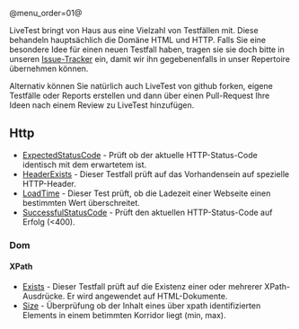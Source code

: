 @menu_order=01@

LiveTest bringt von Haus aus eine Vielzahl von Testfällen mit. Diese behandeln hauptsächlich die Domäne HTML und HTTP. Falls Sie eine besondere Idee für einen neuen Testfall haben, tragen sie sie doch bitte in unseren [Issue-Tracker](https://github.com/phphatesme/LiveTest_TestCases/issues) ein, damit wir ihn gegebenenfalls in unser Repertoire übernehmen können.

Alternativ können Sie natürlich auch LiveTest von github forken, eigene Testfälle oder Reports erstellen und dann über einen Pull-Request Ihre Ideen nach einem Review zu LiveTest hinzufügen.

## Http
* [ExpectedStatusCode](Erweiterungen|Testfälle|Http|ExpectedStatusCode) - Prüft ob der aktuelle HTTP-Status-Code identisch mit dem erwartetem ist.
* [HeaderExists](Erweiterungen|Testfälle|Http|HeaderExists) - Dieser Testfall prüft auf das Vorhandensein auf spezielle HTTP-Header.
* [LoadTime](Erweiterungen|Testfälle|Http|LoadTime) - Dieser Test prüft, ob die Ladezeit einer Webseite einen bestimmten Wert überschreitet.
* [SuccessfulStatusCode](Erweiterungen|Testfälle|Http|SuccessfulStatusCode) - Prüft den aktuellen HTTP-Status-Code auf Erfolg (<400).   

### Dom

#### XPath
* [Exists](Erweiterungen|Testfälle|Html|Dom|XPath|Exists) - Dieser Testfall prüft auf die Existenz einer oder mehrerer XPath-Ausdrücke. Er wird angewendet auf HTML-Dokumente.
* [Size](Erweiterungen|Testfälle|Html|Dom|XPath|Size) - Überprüfung ob der Inhalt eines über xpath identifizierten Elements in einem betimmten Korridor liegt (min, max).